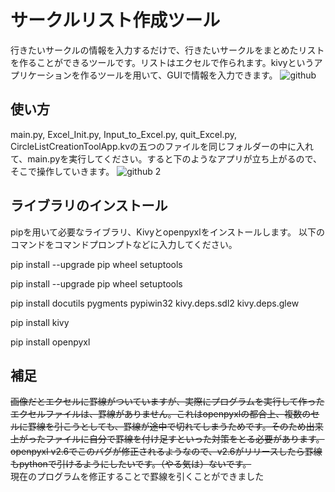 サークルリスト作成ツール
====
行きたいサークルの情報を入力するだけで、行きたいサークルをまとめたリストを作ることができるツールです。リストはエクセルで作られます。kivyというアプリケーションを作るツールを用いて、GUIで情報を入力できます。
![github](https://user-images.githubusercontent.com/42823074/45738410-4f9b6600-bc2b-11e8-9c2f-d9ce6063a502.png)

## 使い方
main.py, Excel_Init.py, Input_to_Excel.py, quit_Excel.py, CircleListCreationToolApp.kvの五つのファイルを同じフォルダーの中に入れて、main.pyを実行してください。すると下のようなアプリが立ち上がるので、そこで操作していきます。
![github 2](https://user-images.githubusercontent.com/42823074/45791002-9e480f00-bcc2-11e8-8644-f1d7c4c7ce9e.png)

## ライブラリのインストール
pipを用いて必要なライブラリ、Kivyとopenpyxlをインストールします。
以下のコマンドをコマンドプロンプトなどに入力してください。

pip install --upgrade pip wheel setuptools

pip install --upgrade pip wheel setuptools

pip install docutils pygments pypiwin32 kivy.deps.sdl2 kivy.deps.glew

pip install kivy

pip install openpyxl

## 補足
<del>画像だとエクセルに罫線がついていますが、実際にプログラムを実行して作ったエクセルファイルは、罫線がありません。これはopenpyxlの都合上、複数のセルに罫線を引こうとしても、罫線が途中で切れてしまうためです。そのため出来上がったファイルに自分で罫線を付け足すといった対策をとる必要があります。openpyxl v2.6でこのバグが修正されるようなので、v2.6がリリースしたら罫線もpythonで引けるようにしたいです。（やる気は）ないです。</del>  
現在のプログラムを修正することで罫線を引くことができました
